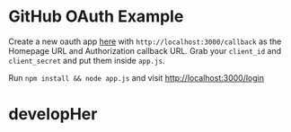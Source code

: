 # GitHub OAuth Example

Create a new oauth app [here](https://github.com/settings/applications/new) with `http://localhost:3000/callback` as the Homepage URL and Authorization callback URL. Grab your `client_id` and `client_secret` and put them inside `app.js`.

Run `npm install && node app.js` and visit [http://localhost:3000/login](http://localhost:3000/login)
# developHer
